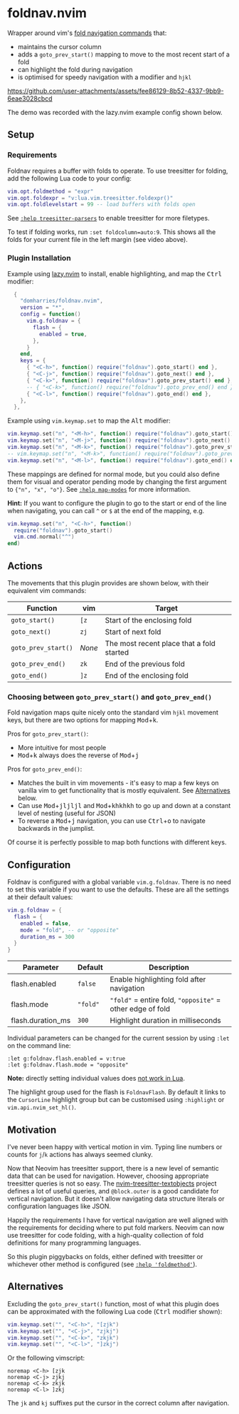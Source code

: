 # foldnav.nvim

Wrapper around vim's [fold navigation
commands](https://neovim.io/doc/user/fold.html#%5Bz) that:

  - maintains the cursor column
  - adds a `goto_prev_start()` mapping to move to the most recent start of
    a fold
  - can highlight the fold during navigation
  - is optimised for speedy navigation with a modifier and `hjkl`

https://github.com/user-attachments/assets/fee86129-8b52-4337-9bb9-6eae3028cbcd

The demo was recorded with the lazy.nvim example config shown below.

## Setup

### Requirements

Foldnav requires a buffer with folds to operate. To use treesitter for
folding, add the following Lua code to your config:

```lua
vim.opt.foldmethod = "expr"
vim.opt.foldexpr = "v:lua.vim.treesitter.foldexpr()"
vim.opt.foldlevelstart = 99 -- load buffers with folds open
```

See [`:help
treesitter-parsers`](https://neovim.io/doc/user/treesitter.html#_parser-files)
to enable treesitter for more filetypes.

To test if folding works, run `:set foldcolumn=auto:9`. This shows all
the folds for your current file in the left margin (see video above).

### Plugin Installation

Example using [lazy.nvim](https://github.com/folke/lazy.nvim) to
install, enable highlighting, and map the <kbd>Ctrl</kbd> modifier:

```lua
  {
    "domharries/foldnav.nvim",
    version = "*",
    config = function()
      vim.g.foldnav = {
        flash = {
          enabled = true,
        },
      }
    end,
    keys = {
      { "<C-h>", function() require("foldnav").goto_start() end },
      { "<C-j>", function() require("foldnav").goto_next() end },
      { "<C-k>", function() require("foldnav").goto_prev_start() end },
      -- { "<C-k>", function() require("foldnav").goto_prev_end() end },
      { "<C-l>", function() require("foldnav").goto_end() end },
    },
  },
```

Example using `vim.keymap.set` to map the <kbd>Alt</kbd> modifier:

```lua
vim.keymap.set("n", "<M-h>", function() require("foldnav").goto_start() end)
vim.keymap.set("n", "<M-j>", function() require("foldnav").goto_next() end)
vim.keymap.set("n", "<M-k>", function() require("foldnav").goto_prev_start() end)
-- vim.keymap.set("n", "<M-k>", function() require("foldnav").goto_prev_end() end)
vim.keymap.set("n", "<M-l>", function() require("foldnav").goto_end() end)
```

These mappings are defined for normal mode, but you could also define
them for visual and operator pending mode by changing the first argument
to `{"n", "x", "o"}`. See [`:help
map-modes`](https://neovim.io/doc/user/map.html#_1.3-mapping-and-modes)
for more information.

**Hint:** If you want to configure the plugin to go to the start or end
of the line when navigating, you can call `^` or `$` at the end of the
mapping, e.g.

```lua
vim.keymap.set("n", "<C-h>", function()
  require("foldnav").goto_start()
  vim.cmd.normal("^")
end)
```

## Actions

The movements that this plugin provides are shown below, with their
equivalent vim commands:

| Function            | vim    | Target                                    |
| ------------------- | ------ | ----------------------------------------- |
| `goto_start()`      | `[z`   | Start of the enclosing fold               |
| `goto_next()`       | `zj`   | Start of next fold                        |
| `goto_prev_start()` | _None_ | The most recent place that a fold started |
| `goto_prev_end()`   | `zk`   | End of the previous fold                  |
| `goto_end()`        | `]z`   | End of the enclosing fold                 |

### Choosing between `goto_prev_start()` and `goto_prev_end()`

Fold navigation maps quite nicely onto the standard vim `hjkl` movement
keys, but there are two options for mapping <kbd>Mod</kbd>+<kbd>k</kbd>.

Pros for `goto_prev_start()`:

  - More intuitive for most people
  - <kbd>Mod</kbd>+<kbd>k</kbd> always does the reverse of
    <kbd>Mod</kbd>+<kbd>j</kbd>

Pros for `goto_prev_end()`:

  - Matches the built in vim movements - it's easy to map a few keys on
    vanilla vim to get functionality that is mostly equivalent. See
    [Alternatives](#alternatives) below.
  - Can use <kbd>Mod</kbd>+<kbd>jljljl</kbd> and
    <kbd>Mod</kbd>+<kbd>khkhkh</kbd> to go up and down at a constant
    level of nesting (useful for JSON)
  - To reverse a <kbd>Mod</kbd>+<kbd>j</kbd> navigation, you can use
    <kbd>Ctrl</kbd>+<kbd>o</kbd> to navigate backwards in the jumplist.

Of course it is perfectly possible to map both functions with different
keys.

## Configuration

Foldnav is configured with a global variable `vim.g.foldnav`. There is
no need to set this variable if you want to use the defaults. These are
all the settings at their default values:

```lua
vim.g.foldnav = {
  flash = {
    enabled = false,
    mode = "fold", -- or "opposite"
    duration_ms = 300
  }
}
```

| Parameter         | Default  | Description                                               |
| ----------------- | -------- | --------------------------------------------------------- |
| flash.enabled     | `false`  | Enable highlighting fold after navigation                 |
| flash.mode        | `"fold"` | `"fold"` = entire fold, `"opposite"` = other edge of fold |
| flash.duration_ms | `300`    | Highlight duration in milliseconds                        |

Individual parameters can be changed for the current session by using
`:let` on the command line:

```vim
:let g:foldnav.flash.enabled = v:true
:let g:foldnav.flash.mode = "opposite"
```

**Note:** directly setting individual values does [not work in
Lua](https://neovim.io/doc/user/lua.html#lua-vim-variables).

The highlight group used for the flash is `FoldnavFlash`. By default it
links to the `CursorLine` highlight group but can be customised using
`:highlight` or `vim.api.nvim_set_hl()`.

## Motivation

I've never been happy with vertical motion in vim. Typing line numbers
or counts for `j`/`k` actions has always seemed clunky.

Now that Neovim has treesitter support, there is a new level of semantic
data that can be used for navigation. However, choosing appropriate
treesitter queries is not so easy. The
[nvim-treesitter-textobjects](https://github.com/nvim-treesitter/nvim-treesitter-textobjects)
project defines a lot of useful queries, and `@block.outer` is a good
candidate for vertical navigation. But it doesn't allow navigating data
structure literals or configuration languages like JSON.

Happily the requirements I have for vertical navigation are well aligned
with the requirements for deciding where to put fold markers. Neovim can
now use treesitter for code folding, with a high-quality collection of
fold definitions for many programming languages.

So this plugin piggybacks on folds, either defined with treesitter or
whichever other method is configured (see [`:help
'foldmethod'`](https://neovim.io/doc/user/options.html#'foldmethod')).

## Alternatives

Excluding the `goto_prev_start()` function, most of what this plugin
does can be approximated with the following Lua code (<kbd>Ctrl</kbd>
modifier shown):

```lua
vim.keymap.set("", "<C-h>", "[zjk")
vim.keymap.set("", "<C-j>", "zjkj")
vim.keymap.set("", "<C-k>", "zkjk")
vim.keymap.set("", "<C-l>", "]zkj")
```

Or the following vimscript:

```vim
noremap <C-h> [zjk
noremap <C-j> zjkj
noremap <C-k> zkjk
noremap <C-l> ]zkj
```

The `jk` and `kj` suffixes put the cursor in the correct column after
navigation.
